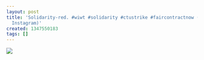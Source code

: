 ```yaml
---
layout: post
title: 'Solidarity-red. #wiwt #solidarity #ctustrike #faircontractnow (Taken with
  Instagram)'
created: 1347550183
tags: []
---
```

![](http://25.media.tumblr.com/tumblr_maaodjrjQR1rsr8w3o1_500.jpg)


